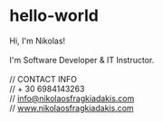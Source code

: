 # hello-world

Hi, I'm Nikolas!<br /><br />
I'm Software Developer & IT Instructor.<br /><br />
// CONTACT INFO <br />
// + 30 6984143263 <br />
// info@nikolaosfragkiadakis.com <br />
// www.nikolaosfragkiadakis.com <br />
